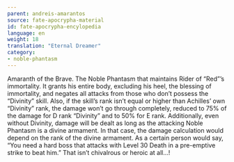 ```yaml
---
parent: andreis-amarantos
source: fate-apocrypha-material
id: fate-apocrypha-encylopedia
language: en
weight: 18
translation: "Eternal Dreamer"
category:
- noble-phantasm
---
```


Amaranth of the Brave. The Noble Phantasm that maintains Rider of “Red”’s immortality. It grants his entire body, excluding his heel, the blessing of immortality, and negates all attacks from those who don’t possess the “Divinity” skill. Also, if the skill’s rank isn’t equal or higher than Achilles’ own “Divinity” rank, the damage won’t go through completely, reduced to 75% of the damage for D rank “Divinity” and to 50% for E rank. Additionally, even without Divinity, damage will be dealt as long as the attacking Noble Phantasm is a divine armament. In that case, the damage calculation would depend on the rank of the divine armament.
As a certain person would say, “You need a hard boss that attacks with Level 30 Death in a pre-emptive strike to beat him.” That isn’t chivalrous or heroic at all…!
